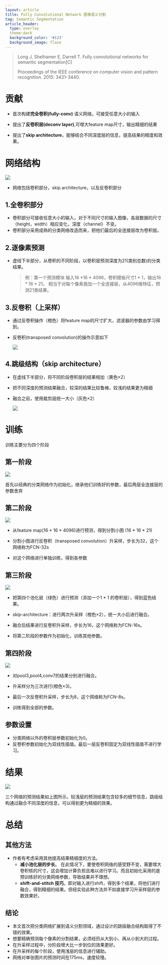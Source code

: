 ```yaml
---
layout: article
title: Fully Convolutional Network 图像语义分割
tag: Semantic Segmentation
article_header:
  type: overlay
  theme:dark
  background_color: '#123'
  background_image: flase
---
```


> Long J, Shelhamer E, Darrell T. Fully convolutional networks for semantic segmentation[C]
>
> Proceedings of the IEEE conference on computer vision and pattern recognition. 2015: 3431-3440.

<!-- more -->

# 贡献

- 首次构建**完全卷积(fully-conv)** 语义网络，可接受任意大小的输入

- 提出了**反卷积层(deconv layer)**,可增大feature map尺寸，输出精细的结果

- 提出了**skip architecture**，能够结合不同深度层的信息，提高结果的精度和效果。

# 网络结构
![](https://cdn.jsdelivr.net/gh/Mronne/MarkDownImg/img/20200304211505.png)

- 网络包括卷积部分，skip architecture，以及反卷积部分

## 1.全卷积部分
- 卷积部分可接收任意大小的输入，对于不同尺寸的输入图像，各层数据的尺寸（height，width）相应变化，深度（channel）不变。
- 卷积部分采用成熟的分类网络改造而来，把他们最后的全连接层改为卷积层。

## 2.逐像素预测

- 虚线下半部分，从卷积的不同阶段，以卷积层预测深度为21(类别总数)的分类结果。

  > 例：第一个预测模块
  > 输入16 *16 * 4096，卷积模板尺寸1 * 1，输出16 * 16 * 21。
  > 相当于对每个像素施加一个全连接层，从4096维特征，预测21类结果。

## 3.反卷积（上采样）

- 通过反卷积操作（橙色）将feature map的尺寸扩大，滤波器的参数由学习得到。

- 反卷积(transposed convolution)的操作示意如下

  ![](https://cdn.jsdelivr.net/gh/Mronne/MarkDownImg/img/20200304213601.gif)

## 4.跳级结构（skip architecture）

- 在虚线下半部分，将不同阶段卷积层的结果相加（黄色×2）

- 把不同深度的预测结果融合，较深的结果比较鲁棒，较浅的结果更为精细

- 融合之前，使用裁剪层统一大小（灰色×2）

  ![](https://cdn.jsdelivr.net/gh/Mronne/MarkDownImg/img/20200304214712.png)


# 训练

训练主要分为四个阶段

## 第一阶段

![](https://cdn.jsdelivr.net/gh/Mronne/MarkDownImg/img/20200305101348.png)

首先以经典的分类网络作为初始化，继承他们训练好的参数，最后两层全连接层的参数舍弃

## 第二阶段

![](https://cdn.jsdelivr.net/gh/Mronne/MarkDownImg/img/20200305101324.png)

- 从feature map(16 * 16 * 4096)进行预测，得到分割小图 (16 * 16 * 21)

- 分割小图进行反卷积（transposed convolution）升采样，步长为32，这个网络称为FCN-32s

- 对这个网络进行单独训练，得到各参数

## 第三阶段
![](https://cdn.jsdelivr.net/gh/Mronne/MarkDownImg/img/20200305100947.png)

- 把第四个池化层（绿色）进行预测（添加一个1 * 1 的卷积层），得到蓝色结果。

- skip-architecture：进行两次升采样（橙色×2），统一大小后进行融合。

- 融合后结果进行反卷积升采样，步长为16，这个网络称为FCN-16s。

- 将第二阶段的参数作为初始化，训练其他参数。

## 第四阶段

  ![](https://cdn.jsdelivr.net/gh/Mronne/MarkDownImg/img/20200305101533.png)

- 对pool3,pool4,conv7的结果分别进行融合。

- 升采样分为三次进行(橙色×3)。

- 最后一次反卷积升采样，步长为8，这个网络称为FCN-8s。

- 训练得到全部的参数。

## 参数设置
- 分类网络以外的卷积层参数初始化为0。
- 反卷积参数初始化为双线性插值。最后一层反卷积固定为双线性插值不进行学习。

# 结果
![](https://cdn.jsdelivr.net/gh/Mronne/MarkDownImg/img/20200305101930.png)

三个网络的预测结果如上图所示。较浅层的预测结果包含较多的细节信息，跳级结构通过融合不同深度的信息，可以得到更为精细的效果。

# 总结
## 其他方法
- 作者有考虑采用其他提高结果精细度的方法。
	- **减小池化层的步长**。 在此情况下，要使卷积网络的感受野不变，需要增大卷积核的尺寸，这会增加计算负担且难以进行学习。而且初始化采用的是预训练好的分类网络参数，导致结果并不理想。
	- **shift-and-stitch 技巧**。即对输入进行shift，得到多个结果，将他们进行融合，得到精细的结果。但经实验此种方法并不如直接学习升采样层的参数效果好。

## 结论
- 本文首次把分类网络扩展到语义分割领域，通过设计的跳级融合结构取得了不错的效果。
- 想要精确预测每个像素的分割结果，必须经历从大到小、再从小到大的过程。
- 在升采样过程中，分阶段增大比一步到位的效果更好。
- 在升采样的每个阶段，使用浅层的信息进行辅助。
- 网络对单张图片的预测时间在175ms，速度较慢。
